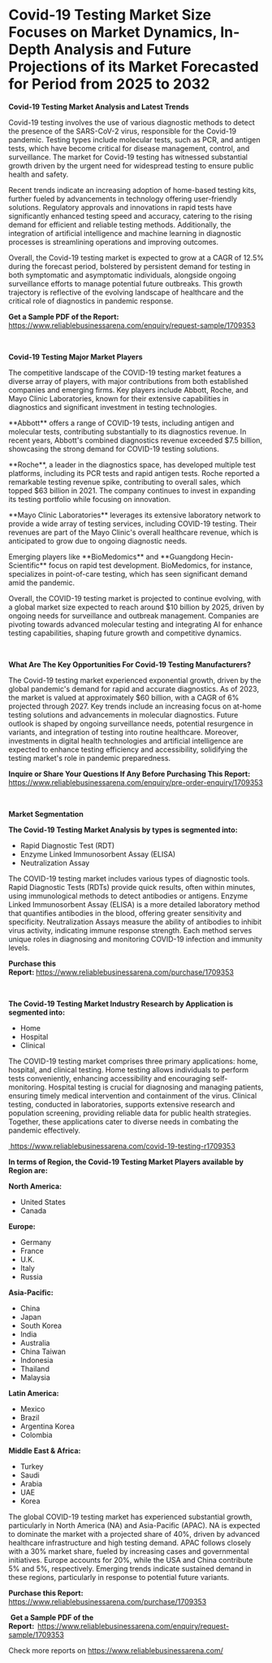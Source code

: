 <p><h1>Covid-19 Testing Market Size Focuses on Market Dynamics, In-Depth Analysis and Future Projections of its Market Forecasted for Period from 2025 to 2032</h1></p><p><strong>Covid-19 Testing Market Analysis and Latest Trends</strong></p>
<p><p>Covid-19 testing involves the use of various diagnostic methods to detect the presence of the SARS-CoV-2 virus, responsible for the Covid-19 pandemic. Testing types include molecular tests, such as PCR, and antigen tests, which have become critical for disease management, control, and surveillance. The market for Covid-19 testing has witnessed substantial growth driven by the urgent need for widespread testing to ensure public health and safety.</p><p>Recent trends indicate an increasing adoption of home-based testing kits, further fueled by advancements in technology offering user-friendly solutions. Regulatory approvals and innovations in rapid tests have significantly enhanced testing speed and accuracy, catering to the rising demand for efficient and reliable testing methods. Additionally, the integration of artificial intelligence and machine learning in diagnostic processes is streamlining operations and improving outcomes.</p><p>Overall, the Covid-19 testing market is expected to grow at a CAGR of 12.5% during the forecast period, bolstered by persistent demand for testing in both symptomatic and asymptomatic individuals, alongside ongoing surveillance efforts to manage potential future outbreaks. This growth trajectory is reflective of the evolving landscape of healthcare and the critical role of diagnostics in pandemic response.</p></p>
<p><strong>Get a Sample PDF of the Report:&nbsp;</strong> <a href="https://www.reliablebusinessarena.com/enquiry/request-sample/1709353?utm_campaign=3580&utm_medium=2&utm_source=Github&utm_content=ia&utm_term=27032025&utm_id=covid-19-testing">https://www.reliablebusinessarena.com/enquiry/request-sample/1709353</a></p>
<p>&nbsp;</p>
<p><strong>Covid-19 Testing Major Market Players</strong></p>
<p><p>The competitive landscape of the COVID-19 testing market features a diverse array of players, with major contributions from both established companies and emerging firms. Key players include Abbott, Roche, and Mayo Clinic Laboratories, known for their extensive capabilities in diagnostics and significant investment in testing technologies.</p><p>**Abbott** offers a range of COVID-19 tests, including antigen and molecular tests, contributing substantially to its diagnostics revenue. In recent years, Abbott's combined diagnostics revenue exceeded $7.5 billion, showcasing the strong demand for COVID-19 testing solutions.</p><p>**Roche**, a leader in the diagnostics space, has developed multiple test platforms, including its PCR tests and rapid antigen tests. Roche reported a remarkable testing revenue spike, contributing to overall sales, which topped $63 billion in 2021. The company continues to invest in expanding its testing portfolio while focusing on innovation.</p><p>**Mayo Clinic Laboratories** leverages its extensive laboratory network to provide a wide array of testing services, including COVID-19 testing. Their revenues are part of the Mayo Clinic's overall healthcare revenue, which is anticipated to grow due to ongoing diagnostic needs.</p><p>Emerging players like **BioMedomics** and **Guangdong Hecin-Scientific** focus on rapid test development. BioMedomics, for instance, specializes in point-of-care testing, which has seen significant demand amid the pandemic.</p><p>Overall, the COVID-19 testing market is projected to continue evolving, with a global market size expected to reach around $10 billion by 2025, driven by ongoing needs for surveillance and outbreak management. Companies are pivoting towards advanced molecular testing and integrating AI for enhance testing capabilities, shaping future growth and competitive dynamics.</p></p>
<p>&nbsp;</p>
<p><strong>What Are The Key Opportunities For Covid-19 Testing Manufacturers?</strong></p>
<p><p>The Covid-19 testing market experienced exponential growth, driven by the global pandemic's demand for rapid and accurate diagnostics. As of 2023, the market is valued at approximately $60 billion, with a CAGR of 6% projected through 2027. Key trends include an increasing focus on at-home testing solutions and advancements in molecular diagnostics. Future outlook is shaped by ongoing surveillance needs, potential resurgence in variants, and integration of testing into routine healthcare. Moreover, investments in digital health technologies and artificial intelligence are expected to enhance testing efficiency and accessibility, solidifying the testing market's role in pandemic preparedness.</p></p>
<p><strong>Inquire or Share Your Questions If Any Before Purchasing This Report:</strong> <a href="https://www.reliablebusinessarena.com/enquiry/pre-order-enquiry/1709353?utm_campaign=3580&utm_medium=2&utm_source=Github&utm_content=ia&utm_term=27032025&utm_id=covid-19-testing">https://www.reliablebusinessarena.com/enquiry/pre-order-enquiry/1709353</a></p>
<p>&nbsp;</p>
<p><strong>Market Segmentation</strong></p>
<p><strong>The Covid-19 Testing Market Analysis by types is segmented into:</strong></p>
<p><ul><li>Rapid Diagnostic Test (RDT)</li><li>Enzyme Linked Immunosorbent Assay (ELISA)</li><li>Neutralization Assay</li></ul></p>
<p><p>The COVID-19 testing market includes various types of diagnostic tools. Rapid Diagnostic Tests (RDTs) provide quick results, often within minutes, using immunological methods to detect antibodies or antigens. Enzyme Linked Immunosorbent Assay (ELISA) is a more detailed laboratory method that quantifies antibodies in the blood, offering greater sensitivity and specificity. Neutralization Assays measure the ability of antibodies to inhibit virus activity, indicating immune response strength. Each method serves unique roles in diagnosing and monitoring COVID-19 infection and immunity levels.</p></p>
<p><strong>Purchase this Report:&nbsp;</strong><a href="https://www.reliablebusinessarena.com/purchase/1709353?utm_campaign=3580&utm_medium=2&utm_source=Github&utm_content=ia&utm_term=27032025&utm_id=covid-19-testing">https://www.reliablebusinessarena.com/purchase/1709353</a></p>
<p>&nbsp;</p>
<p><strong>The Covid-19 Testing Market Industry Research by Application is segmented into:</strong></p>
<p><ul><li>Home</li><li>Hospital</li><li>Clinical</li></ul></p>
<p><p>The COVID-19 testing market comprises three primary applications: home, hospital, and clinical testing. Home testing allows individuals to perform tests conveniently, enhancing accessibility and encouraging self-monitoring. Hospital testing is crucial for diagnosing and managing patients, ensuring timely medical intervention and containment of the virus. Clinical testing, conducted in laboratories, supports extensive research and population screening, providing reliable data for public health strategies. Together, these applications cater to diverse needs in combating the pandemic effectively.</p></p>
<p><a href="https://www.reliablebusinessarena.com/covid-19-testing-r1709353?utm_campaign=3580&utm_medium=2&utm_source=Github&utm_content=ia&utm_term=27032025&utm_id=covid-19-testing">&nbsp;https://www.reliablebusinessarena.com/covid-19-testing-r1709353</a></p>
<p><strong>In terms of Region, the Covid-19 Testing Market Players available by Region are:</strong></p>
<p>
    <p> <strong> North America: </strong>
        <ul>
            <li>United States</li>
            <li>Canada</li>
        </ul>
        </p> 
    <p> <strong> Europe: </strong>
        <ul>
            <li>Germany</li>
            <li>France</li>
            <li>U.K.</li>
            <li>Italy</li>
            <li>Russia</li>
        </ul>
        </p> 
    <p> <strong> Asia-Pacific: </strong>
        <ul>
            <li>China</li>
            <li>Japan</li>
            <li>South Korea</li>
            <li>India</li>
            <li>Australia</li>
            <li>China Taiwan</li>
            <li>Indonesia</li>
            <li>Thailand</li>
            <li>Malaysia</li>
        </ul>
        </p> 
    <p> <strong> Latin America: </strong>
        <ul>
            <li>Mexico</li>
            <li>Brazil</li>
            <li>Argentina Korea</li>
            <li>Colombia</li>
        </ul>
        </p> 
    <p> <strong> Middle East & Africa: </strong>
        <ul>
            <li>Turkey</li>
            <li>Saudi</li>
            <li>Arabia</li>
            <li>UAE</li>
            <li>Korea</li>
        </ul>
    </p>
    </p>
<p><p>The global COVID-19 testing market has experienced substantial growth, particularly in North America (NA) and Asia-Pacific (APAC). NA is expected to dominate the market with a projected share of 40%, driven by advanced healthcare infrastructure and high testing demand. APAC follows closely with a 30% market share, fueled by increasing cases and governmental initiatives. Europe accounts for 20%, while the USA and China contribute 5% and 5%, respectively. Emerging trends indicate sustained demand in these regions, particularly in response to potential future variants.</p></p>
<p><strong>Purchase this Report: </strong><a href="https://www.reliablebusinessarena.com/purchase/1709353?utm_campaign=3580&utm_medium=2&utm_source=Github&utm_content=ia&utm_term=27032025&utm_id=covid-19-testing">https://www.reliablebusinessarena.com/purchase/1709353</a></p>
<p>&nbsp;<strong>Get a Sample PDF of the Report:&nbsp;&nbsp;</strong><a href="https://www.reliablebusinessarena.com/enquiry/request-sample/1709353?utm_campaign=3580&utm_medium=2&utm_source=Github&utm_content=ia&utm_term=27032025&utm_id=covid-19-testing">https://www.reliablebusinessarena.com/enquiry/request-sample/1709353</a></p>
<p><strong></strong></p>
<p>Check more reports on <a href="https://www.reliablebusinessarena.com/?utm_campaign=3580&utm_medium=2&utm_source=Github&utm_content=ia&utm_term=27032025&utm_id=covid-19-testing">https://www.reliablebusinessarena.com/</a></p>